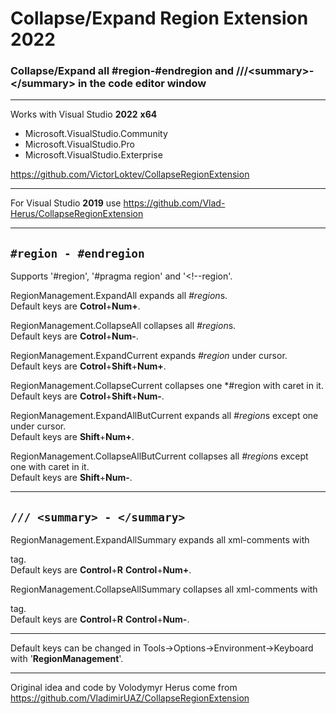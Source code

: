 # Collapse/Expand Region Extension 2022

### Collapse/Expand all #region-#endregion and ///\<summary>-\</summary> in the code editor window

***

Works with
Visual Studio **2022** **x64**
* Microsoft.VisualStudio.Community
* Microsoft.VisualStudio.Pro
* Microsoft.VisualStudio.Exterprise

https://github.com/VictorLoktev/CollapseRegionExtension

***

For Visual Studio **2019** use
https://github.com/Vlad-Herus/CollapseRegionExtension


***

## `#region - #endregion`


Supports '#region', '#pragma region' and '<!--region'.


RegionManagement.ExpandAll expands all *#region*s.\
Default keys are **Cotrol**+**Num+**.

RegionManagement.CollapseAll collapses all *#region*s.\
Default keys are **Cotrol**+**Num-**.

RegionManagement.ExpandCurrent expands *#region* under cursor.\
Default keys are **Cotrol**+**Shift**+**Num+**.

RegionManagement.CollapseCurrent collapses one *#region with caret in it.\
Default keys are **Cotrol**+**Shift**+**Num-**.

RegionManagement.ExpandAllButCurrent expands all *#region*s except one under cursor.\
Default keys are **Shift**+**Num+**.

RegionManagement.CollapseAllButCurrent collapses all *#region*s except one with caret in it.\
Default keys are **Shift**+**Num-**.

***

## `/// <summary> - </summary>`

RegionManagement.ExpandAllSummary expands all xml-comments with <summary> tag.\
Default keys are **Control**+**R** **Control**+**Num+**.

RegionManagement.CollapseAllSummary collapses all xml-comments with <summary> tag.\
Default keys are **Control**+**R** **Control**+**Num-**.

***

Default keys can be changed in Tools->Options->Environment->Keyboard with '**RegionManagement**'.


***

Original idea and code by Volodymyr Herus come from
https://github.com/VladimirUAZ/CollapseRegionExtension


